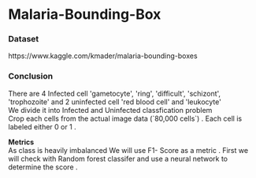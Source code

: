 # Malaria-Bounding-Box
<h3> Dataset </h3> 
https://www.kaggle.com/kmader/malaria-bounding-boxes
<h3> Conclusion </h3>
There are 4 Infected cell 'gametocyte', 'ring', 'difficult', 'schizont', 'trophozoite' and 2 uninfected cell 'red blood cell' and 'leukocyte'<br>
We divide it into Infected and Uninfected classfication problem <br>
Crop each cells from the actual image data (`80,000 cells`) . Each cell is labeled either 0 or 1 .<br>

<b>Metrics</b><br>
As class is heavily imbalanced We will use F1- Score as a metric . First we will check with Random forest classifer and use a neural network to determine the score . 

